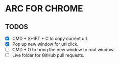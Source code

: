 # ARC FOR CHROME

## TODOS

- [x] CMD + SHIFT + C to copy current url.
- [x] Pop up new window for url click.
- [ ] CMD + O to bring the new window to root window.
- [ ] Live folder for GitHub pull requests.

